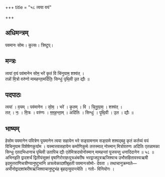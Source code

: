 +++
title = "५८ त्वया वयं"

+++
## अधिमन्त्रम्
पवमानः सोमः। कुत्सः। त्रिष्टुप्।

## मन्त्रः
त्वया॑ व॒यं पव॑मानेन सोम॒ भरे॑ कृ॒तं वि चि॑नुयाम॒ शश्व॑त् ।  
तन्नो॑ मि॒त्रो वरु॑णो मामहन्ता॒मदि॑तिः॒ सिन्धुः॑ पृथि॒वी उ॒त द्यौः ॥

## पदपाठः
त्वया॑ । व॒यम् । पव॑मानेन । सो॒म॒ । भरे॑ । कृ॒तम् । वि । चि॒नु॒या॒म॒ । शश्व॑त् ।  
तत् । नः॒ । मि॒त्रः । वरु॑णः । म॒म॒ह॒न्ता॒म् । अदि॑तिः । सिन्धुः॑ । पृ॒थि॒वी । उ॒त । द्यौः ॥

## भाष्यम्
हेसोम पवमानेन पवित्रेण पूयमानेन त्वया सहायेन भरे सङ्ग्रामनाम सङ्ग्रामे शश्वद्बहु कृतं कर्तव्यं वयं विचिनुयाम विशॆषेणकुर्याम । यस्मात्तवसहायेन कर्माणिकुर्मः तत्तस्मात् नोस्मान् मित्रोवरुणः अदितिः एतन्नामका सिन्धुः एतदभिधानाच पृथिवी उतापिच द्यौः एतेमित्रादयोनोस्मान् मामहन्तां पूजयन्तु धनादिदानेन ॥ ५८ ॥अभिनइति द्वादशर्चं द्वितीयंसूक्तं वृषागिरोराज्ञःपुत्रअंबरीषः भरद्वाजपुत्रऋजिश्वाच उभौसहितावस्यऋषी इदमुत्तराणिचत्रीण्यानुष्टुभानि अत्रत्वेकादशीबृहती पवमानःसोमो- देवता । तथाचानुक्रम्यते—अभीनोद्वादशांबरीषऋजिश्वाचानुष्टुभंह बृहद्त्युपान्त्येति । गतो- विनियोगः ।